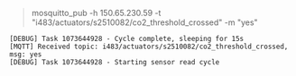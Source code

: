 > mosquitto_pub -h 150.65.230.59 -t "i483/actuators/s2510082/co2_threshold_crossed" -m "yes"
~~~
[DEBUG] Task 1073644928 - Cycle complete, sleeping for 15s
[MQTT] Received topic: i483/actuators/s2510082/co2_threshold_crossed, msg: yes
[DEBUG] Task 1073644928 - Starting sensor read cycle
~~~
